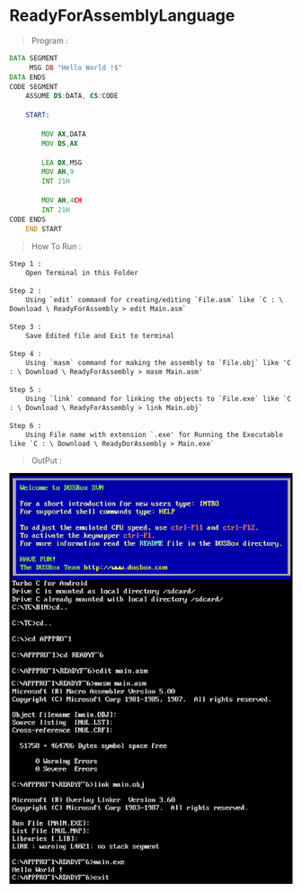 # ReadyForAssemblyLanguage
> Program :
```asm
DATA SEGMENT
     MSG DB "Hello World !$"
DATA ENDS
CODE SEGMENT  
    ASSUME DS:DATA, CS:CODE
    
    START:
        
        MOV AX,DATA
        MOV DS,AX
        
        LEA DX,MSG
        MOV AH,9
        INT 21H
        
        MOV AH,4CH
        INT 21H
CODE ENDS
    END START
```
> How To Run :

    Step 1 :
        Open Terminal in this Folder

    Step 2 :
        Using `edit` command for creating/editing `File.asm` like `C : \ Download \ ReadyForAssembly > edit Main.asm`

    Step 3 :
        Save Edited file and Exit to terminal

    Step 4 :
        Using `masm` command for making the assembly to `File.obj` like 'C : \ Download \ ReadyForAssembly > masm Main.asm'

    Step 5 :
        Using `link` command for linking the objects to `File.exe` like `C : \ Download \ ReadyForAssembly > link Main.obj`

    Step 6 :
        Using File name with extension `.exe' for Running the Executable like `C : \ Download \ ReadyDorAssembly > Main.exe`

> OutPut :

![Output](/output/output.png)

